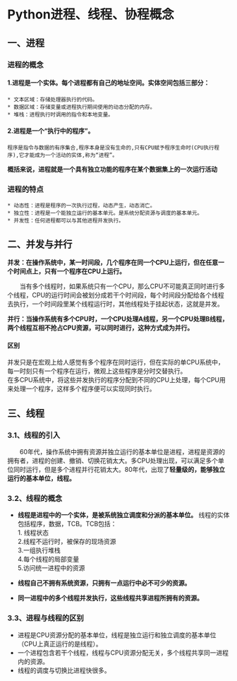 # Python进程、线程、协程概念
## 一、进程
### 进程的概念
#### 1.进程是一个实体。每个进程都有自己的地址空间。实体空间包括三部分：
    * 文本区域：存储处理器执行的代码。
    * 数据区域：存储变量或进程执行期间使用的动态分配的内存。
    * 堆栈：进程执行时调用的指令和本地变量。
#### 2.进程是一个“执行中的程序”。
    程序是指令与数据的有序集合,程序本身是没有生命的,只有CPU赋予程序生命时(CPU执行程序),它才能成为一个活动的实体,称为“进程”。

**概括来说，进程就是一个具有独立功能的程序在某个数据集上的一次运行活动**

### 进程的特点
    * 动态性：进程是程序的一次执行过程，动态产生，动态消亡。
    * 独立性：进程是一个能独立运行的基本单元。是系统分配资源与调度的基本单元。
    * 并发性：任何进程都可以与其他进程并发执行。

## 二、并发与并行
**并发：在操作系统中，某一时间段，几个程序在同一个CPU上运行，但在任意一个时间点上，只有一个程序在CPU上运行。**</br>

&emsp;&emsp;当有多个线程时，如果系统只有一个CPU，那么CPU不可能真正同时进行多个线程，CPU的运行时间会被划分成若干个时间段，每个时间段分配给各个线程去执行，一个时间段里某个线程运行时，其他线程处于挂起状态，这就是并发。

**并行：当操作系统有多个CPU时，一个CPU处理A线程，另一个CPU处理B线程，两个线程互相不抢占CPU资源，可以同时进行，这种方式成为并行。**</br>

#### 区别
并发只是在宏观上给人感觉有多个程序在同时运行，但在实际的单CPU系统中，每一时刻只有一个程序在运行，微观上这些程序是分时交替执行。</br>
在多CPU系统中，将这些并发执行的程序分配到不同的CPU上处理，每个CPU用来处理一个程序，这样多个程序便可以实现同时执行。

## 三、线程
### 3.1、线程的引入
&emsp;&emsp;60年代，操作系统中拥有资源并独立运行的基本单位是进程，进程是资源的拥有者，进程的创建、撤销、切换花销太大。多CPU处理出现，可以满足多个单位同时运行，但是多个进程并行花销太大。80年代，出现了**轻量级的，能够独立运行的基本单位，线程。**
### 3.2、线程的概念
* **线程是进程中的一个实体，是被系统独立调度和分派的基本单位。**
线程的实体包括程序，数据，TCB。TCB包括：</br>
      1. 线程状态</br>
      2.线程不运行时，被保存的现场资源</br>
      3.一组执行堆栈</br>
      4.每个线程的局部变量</br>
      5.访问统一进程中的资源</br>

* **线程自己不拥有系统资源，只拥有一点运行中必不可少的资源。**
* **同一进程中的多个线程并发执行，这些线程共享进程所拥有的资源。**
### 3.3、进程与线程的区别
* 进程是CPU资源分配的基本单位，线程是独立运行和独立调度的基本单位（CPU上真正运行的是线程）。
* 一个进程包含若干个线程，线程与CPU资源分配无关，多个线程共享同一进程内的资源。
* 线程的调度与切换比进程快很多。
